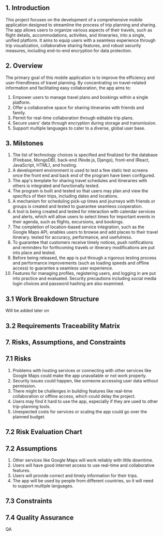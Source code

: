 

## 1. Introduction

This project focuses on the development of a comprehensive mobile application designed to streamline the process of trip planning and sharing. 
The app allows users to organize various aspects of their travels, such as flight details, accommodations, activities, and itineraries, into a single, unified platform. 
It aims to equip users with a seamless experience through trip visualization, collaborative sharing features, and robust security measures, including end-to-end encryption for data protection.


## 2. Overview 
The primary goal of this mobile application is to improve the efficiency and user-friendliness of travel planning. 
By concentrating on travel-related information and facilitating easy collaboration, the app aims to:

1. Empower users to manage travel plans and bookings within a single platform.
2. Offer a collaborative space for sharing itineraries with friends and family.
3. Permit for real-time collaboration through editable trip plans.
4. Secure users' data through encryption during storage and transmission.
5. Support multiple languages to cater to a diverse, global user base.



## 3. Milstones 
1. The list of technology choices is specified and finalized for the database (Firebase, MongoDB), back-end (Node.js, Django), front-end (React, JavaScript, HTML), and hosting.
2. A development environment is used to test a few static test screens once the front end and back end of the program have been configured.
3. The app's template for sharing travel schedules and itineraries with others is integrated and functionally tested.
4. The program is built and tested so that users may plan and view the specifics of their trips, including dates and locations.
5. A mechanism for scheduling pick-up times and journeys with friends or groups is created and tested to guarantee seamless cooperation.
6. A tool is being created and tested for interaction with calendar services and alerts, which will allow users to select times for important events in their agenda, such as flights, excursions, and bookings.
7. The completion of location-based service integration, such as the Google Maps API, enables users to browse and add places to their travel itinerary. tested for accuracy, performance, and usefulness.
8. To guarantee that customers receive timely notices, push notifications and reminders for forthcoming travels or itinerary modifications are put into place and tested.
9. Before being released, the app is put through a rigorous testing process and performance improvements (such as loading speeds and offline access) to guarantee a seamless user experience.
10. Features for managing profiles, registering users, and logging in are put into practice and evaluated. Security precautions including social media login choices and password hashing are also examined.

## 3.1 Work Breakdown Structure 
Will be added later on


## 3.2 Requirements Traceability Matrix

















## 7. Risks, Assumptions, and Constraints

## 7.1 Risks

1. Problems with hosting services or connecting with other services like Google Maps could make the app unavailable or not work properly.
2. Security issues could happen, like someone accessing user data without permission.
3. There might be challenges in building features like real-time collaboration or offline access, which could delay the project.
4. Users may find it hard to use the app, especially if they are used to other trip-planning tools.
5. Unexpected costs for services or scaling the app could go over the planned budget.


## 7.2 Risk Evaluation Chart


## 7.2 Assumptions

1. Other services like Google Maps will work reliably with little downtime.
2. Users will have good internet access to use real-time and collaborative features.
3. Users will provide correct and timely information for their trips.
4. The app will be used by people from different countries, so it will need to support multiple languages.


## 7.3 Constraints




## 7.4 Quality Assurance
QA






